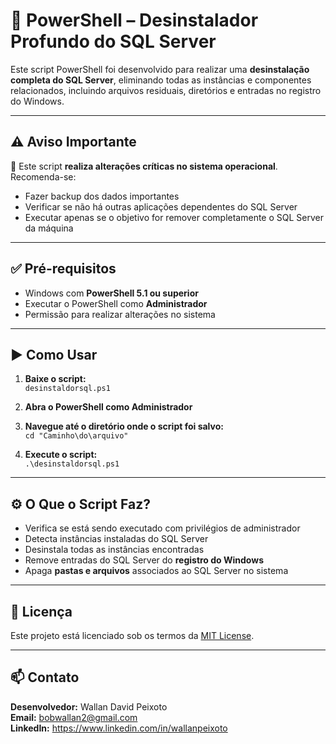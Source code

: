 # 🧹 PowerShell – Desinstalador Profundo do SQL Server

Este script PowerShell foi desenvolvido para realizar uma **desinstalação completa do SQL Server**, eliminando todas as instâncias e componentes relacionados, incluindo arquivos residuais, diretórios e entradas no registro do Windows.

---

## ⚠️ Aviso Importante

🚨 Este script **realiza alterações críticas no sistema operacional**.  
Recomenda-se:

- Fazer backup dos dados importantes
- Verificar se não há outras aplicações dependentes do SQL Server
- Executar apenas se o objetivo for remover completamente o SQL Server da máquina

---

## ✅ Pré-requisitos

- Windows com **PowerShell 5.1 ou superior**
- Executar o PowerShell como **Administrador**
- Permissão para realizar alterações no sistema

---

## ▶️ Como Usar

1. **Baixe o script:**  
   `desinstaldorsql.ps1`

2. **Abra o PowerShell como Administrador**

3. **Navegue até o diretório onde o script foi salvo:**  
   `cd "Caminho\do\arquivo"`

4. **Execute o script:**  
   `.\desinstaldorsql.ps1`

---

## ⚙️ O Que o Script Faz?

- Verifica se está sendo executado com privilégios de administrador  
- Detecta instâncias instaladas do SQL Server  
- Desinstala todas as instâncias encontradas  
- Remove entradas do SQL Server do **registro do Windows**  
- Apaga **pastas e arquivos** associados ao SQL Server no sistema

---

## 📜 Licença

Este projeto está licenciado sob os termos da [MIT License](LICENSE).

---

## 📫 Contato

**Desenvolvedor:** Wallan David Peixoto  
**Email:** bobwallan2@gmail.com  
**LinkedIn:** https://www.linkedin.com/in/wallanpeixoto

